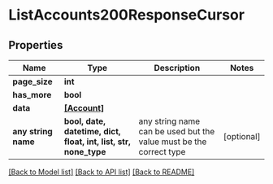 # ListAccounts200ResponseCursor


## Properties
Name | Type | Description | Notes
------------ | ------------- | ------------- | -------------
**page_size** | **int** |  | 
**has_more** | **bool** |  | 
**data** | [**[Account]**](Account.md) |  | 
**any string name** | **bool, date, datetime, dict, float, int, list, str, none_type** | any string name can be used but the value must be the correct type | [optional]

[[Back to Model list]](../README.md#documentation-for-models) [[Back to API list]](../README.md#documentation-for-api-endpoints) [[Back to README]](../README.md)


